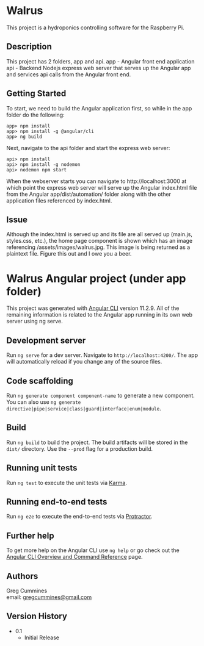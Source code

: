 # Walrus

This project is a hydroponics controlling software for the Raspberry Pi. 

## Description

This project has 2 folders, app and api.
app - Angular front end application
api - Backend Nodejs express web server that serves up the Angular app and services api calls from the Angular front end.

## Getting Started

To start, we need to build the Angular application first, so while in the app folder do the following:
```
app> npm install
app> npm install -g @angular/cli
app> ng build
```

Next, navigate to the api folder and start the express web server:
```
api> npm install
api> npm install -g nodemon
api> nodemon npm start
```

When the webserver starts you can navigate to http://localhost:3000 at which point the express web server will serve up the Angular index.html file from the Angular app/dist/automation/ folder along with the other application files referenced by index.html. 

## Issue
Although the index.html is served up and its file are all served up (main.js, styles.css, etc.), the home page component is shown which has an image referencing /assets/images/walrus.jpg. This image is being returned as a plaintext file. Figure this out and I owe you a beer. 

# Walrus Angular project (under app folder)

This project was generated with [Angular CLI](https://github.com/angular/angular-cli) version 11.2.9. All of the remaining information is related to the Angular app running in its own web server using ng serve.

## Development server

Run `ng serve` for a dev server. Navigate to `http://localhost:4200/`. The app will automatically reload if you change any of the source files.

## Code scaffolding

Run `ng generate component component-name` to generate a new component. You can also use `ng generate directive|pipe|service|class|guard|interface|enum|module`.

## Build

Run `ng build` to build the project. The build artifacts will be stored in the `dist/` directory. Use the `--prod` flag for a production build.

## Running unit tests

Run `ng test` to execute the unit tests via [Karma](https://karma-runner.github.io).

## Running end-to-end tests

Run `ng e2e` to execute the end-to-end tests via [Protractor](http://www.protractortest.org/).

## Further help

To get more help on the Angular CLI use `ng help` or go check out the [Angular CLI Overview and Command Reference](https://angular.io/cli) page.


## Authors

Greg Cummines  
email: gregcummines@gmail.com

## Version History

* 0.1
    * Initial Release

